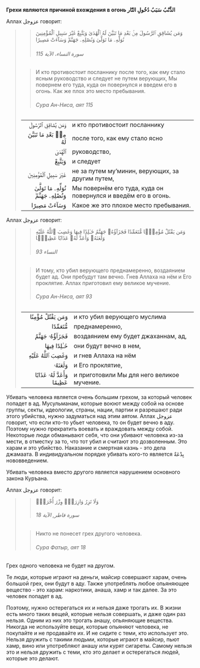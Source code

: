 **Грехи являются причиной вхождения в огонь الذَّنْبُ سَبَبُ دُخُولِ النّٰار**


Аллах عزوجل говорит:
>> وَمَن يُشَاقِقِ ٱلرَّسُولَ مِنۢ بَعْدِ مَا تَبَيَّنَ لَهُ ٱلْهُدَىٰ وَيَتَّبِعْ غَيْرَ سَبِيلِ ٱلْمُؤْمِنِينَ نُوَلِّهِۦ مَا تَوَلَّىٰ وَنُصْلِهِۦ جَهَنَّمَ‌ۖ وَسَآءَتْ مَصِيرًا
>>
>> ###### سورة النساء، الآية 115
>
>> И кто противостоит посланнику после того, как ему стало ясным руководство и следует не путем верующих, Мы повернем его туда, куда он повернулся и введем его в огонь. Как же плох это место пребывания.
>>
>> ###### Сура Ан-Ниса, аят 115
>
> |                 |                   |
> | --------------: | :---------------- |
> | وَمَن يُشَاقِقِ ٱلرَّسُولَ | и кто противостоит посланнику |
> | مِنۢ بَعْدِ مَا تَبَيَّنَ لَهُ | после того, как ему стало ясно |
> | ٱلْهُدَىٰ | руководство, |
> | وَيَتَّبِعْ | и следует |
> | غَيْرَ سَبِيلِ ٱلْمُؤْمِنِينَ | не за путем му’минин, верующих, за другим путем, |
> | نُوَلِّهِۦ مَا تَوَلَّىٰ وَنُصْلِهِۦ جَهَنَّمَ‌ۖ | Мы повернём его туда, куда он повернулся и введём его в огонь. |
> | وَسَآءَتْ مَصِيرًا | Какое же это плохое место пребывания. |

Аллах عزوجل говорит:

>> وَمَن يَقْتُلْ مُؤْمِنًۭا مُّتَعَمِّدًا فَجَزَآؤُهُۥ جَهَنَّمُ خَـٰلِدًا فِيهَا وَغَضِبَ ٱللَّهُ عَلَيْهِ وَلَعَنَهُۥ وَأَعَدَّ لَهُۥ عَذَابًا عَظِيمًۭا
>>
>> ###### النساء 93
>
>> И тому, кто убил верующего преднамеренно, воздаянием будет ад. Они пребудут там вечно. Гнев Аллаха на нём и Его проклятие. Аллах приготовил ему великое мучение.
>>
>> ###### Сура Ан-Ниса, аят 93
>
> |                 |                   |
> | --------------: | :---------------- |
> | وَمَن يَقْتُلْ مُؤْمِنًا | и кто убил верующего муслима |
> | مُّتَعَمِّدًا | преднамеренно, |
> | فَجَزَآؤُهُۥ جَهَنَّمُ | воздаянием ему будет джаханнам, ад, |
> | خَـٰلِدًا فِيهَا | они будут вечно в нем, |
> | وَغَضِبَ ٱللَّهُ عَلَيْهِ | и гнев Аллаха на нём |
> | وَلَعَنَهُۥ | и Его проклятие, |
> | وَأَعَدَّ لَهُۥ عَذَابًا عَظِيمًا | и приготовили Мы для него великое мучение. |

Убивать человека является очень большим грехом, за который человек
попадет в ад. Мусульманам, которые воюют между собой на основе группы,
секты, идеологии, страны, нации, партии и разрешают ради этого убийства,
нужно задуматься над этим аятом. Аллах عزوجل говорит, что если кто-то
убьет человека, то он будет вечно в аду. Поэтому нужно прекратить
воевать и враждовать между собой. Некоторые люди обманывают себя, что
они убивают человека из-за мести, в отместку за то, что тот убил и
считают это дозволенным. Это харам и это убийство. Наказание и смертная
казнь - это дела джамаата. В индивидуальном порядке убивать кого-то
является بِدْعَةٌ нововведением. 

Убивать человека вместо другого является нарушением основного закона
Куръана.

Аллах عزوجل говорит:

>> وَلَا تَزِرُ وَازِرَةٌۭ وِزْرَ أُخْرَىٰۚ
>>
>> ###### سورة فاطر, الآية 18
>
>> Никто не понесет грех другого человека.
>>
>> ###### Сура Фатыр, аят 18

Грех одного человека не будет на другом.

Те люди, которые играют на деньги, майсир совершают харам, очень большой
грех, они будут в аду. Также употреблять любое опьяняющее вещество - это
харам: наркотики, анаша, хамр и так далее. За это человек попадет в ад. 

Поэтому, нужно остерегаться их и нельзя даже трогать их. В жизни есть
много таких вещей, которые нельзя совершать, и даже один раз нельзя.
Одним из них это трогать анашу, опьяняющие вещества. Никогда не
используйте вещи, которые опьяняют человека, не покупайте и не
продавайте их. И не сидите с теми, кто использует это. Нельзя дружить с
такими людьми, которые играют в майсир, пьют хамр, вино или употребляют
анашу или курят сигареты. Самому нельзя это и нельзя дружить с теми, кто
это делает и остерегаться людей, которые это делают. 
